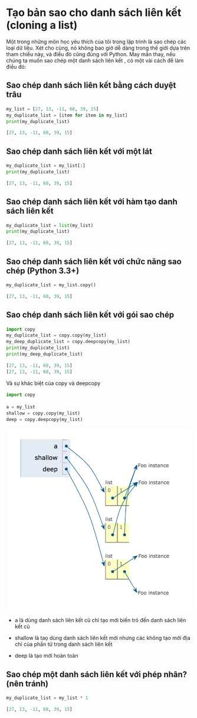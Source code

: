 # Tạo bản sao cho  danh sách liên kết (cloning a list)

Một trong những môn học yêu thích của tôi trong lập trình là sao chép các loại dữ liệu. Xét cho cùng, nó không bao giờ dễ dàng trong thế giới dựa trên tham chiếu này, và điều đó cũng đúng với Python. May mắn thay, nếu chúng ta muốn sao chép một  danh sách liên kết
, có một vài cách để làm điều đó:

## Sao chép  danh sách liên kết bằng cách duyệt trâu

```python
my_list = [27, 13, -11, 60, 39, 15]
my_duplicate_list = [item for item in my_list]
print(my_duplicate_list)
```

```python
[27, 13, -11, 60, 39, 15]
```

## Sao chép  danh sách liên kết với một lát

```python
my_duplicate_list = my_list[:]
print(my_duplicate_list)
```

```python
[27, 13, -11, 60, 39, 15]
```

## Sao chép  danh sách liên kết với hàm tạo  danh sách liên kết

```python
my_duplicate_list = list(my_list) 
print(my_duplicate_list)
```

```python
[27, 13, -11, 60, 39, 15]
```

## Sao chép  danh sách liên kết với chức năng sao chép (Python 3.3+)

```python
my_duplicate_list = my_list.copy()
```

```python
[27, 13, -11, 60, 39, 15]
```

## Sao chép  danh sách liên kết với gói sao chép

```python
import copy
my_duplicate_list = copy.copy(my_list)
my_deep_duplicate_list = copy.deepcopy(my_list)
print(my_duplicate_list)
print(my_deep_duplicate_list)
```

```python
[27, 13, -11, 60, 39, 15]
[27, 13, -11, 60, 39, 15]
```

Và sự khác biệt của copy và deepcopy 

```python
import copy

a = my_list
shallow = copy.copy(my_list)
deep = copy.deepcopy(my_list)
```

![Minh họa](/image/deepcopy.png)
- a là dùng danh sách liên kết cũ chỉ tạo mới biến trỏ đến danh sách liên kết cũ 

- shallow là taọ dùng danh sách liên kết mới nhưng các không tạo mới địa chỉ của phần tử trong danh sách liên kết 

- deep là tạo mới hoàn toàn

## Sao chép một  danh sách liên kết với phép nhân? (nên tránh)

```python
my_duplicate_list = my_list * 1  
```

```python
[27, 13, -11, 60, 39, 15]
```
